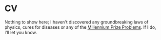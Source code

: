 # CV
Nothing to show here; I haven't discovered any groundbreaking laws of physics, cures for diseases or any of the [Millennium Prize Problems](https://en.wikipedia.org/wiki/Millennium_Prize_Problems). If I do, I'll let you know.